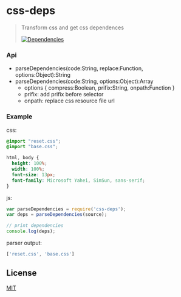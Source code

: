 css-deps
=========

>Transform css and get css dependences
>
>[![Dependencies][david-image]][david-url]

### Api
* parseDependencies(code:String, replace:Function, options:Object):String
* parseDependencies(code:String, options:Object):Array
  * options { compress:Boolean, prifix:String, onpath:Function }
  * prifix: add prifix before selector
  * onpath: replace css resource file url

### Example
css:
```css
@import "reset.css";
@import "base.css";

html, body {
  height: 100%;
  width: 100%;
  font-size: 13px;
  font-family: Microsoft Yahei, SimSun, sans-serif;
}
```

js:
```js
var parseDependencies = require('css-deps');
var deps = parseDependencies(source);

// print dependencies
console.log(deps);
```

parser output:
```js
['reset.css', 'base.css']
```

## License

[MIT](LICENSE)

[david-image]: http://img.shields.io/david/nuintun/css-deps.svg?style=flat-square
[david-url]: https://david-dm.org/nuintun/css-deps
